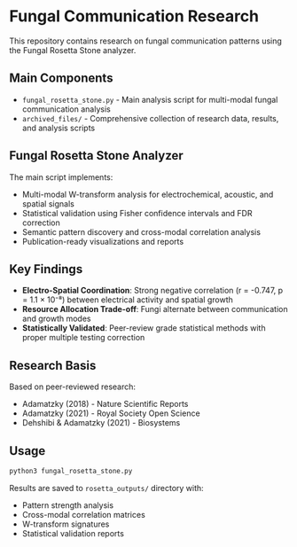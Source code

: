 # Fungal Communication Research

This repository contains research on fungal communication patterns using the Fungal Rosetta Stone analyzer.

## Main Components

- `fungal_rosetta_stone.py` - Main analysis script for multi-modal fungal communication analysis
- `archived_files/` - Comprehensive collection of research data, results, and analysis scripts

## Fungal Rosetta Stone Analyzer

The main script implements:
- Multi-modal W-transform analysis for electrochemical, acoustic, and spatial signals
- Statistical validation using Fisher confidence intervals and FDR correction
- Semantic pattern discovery and cross-modal correlation analysis
- Publication-ready visualizations and reports

## Key Findings

- **Electro-Spatial Coordination**: Strong negative correlation (r = -0.747, p = 1.1 × 10⁻⁸) between electrical activity and spatial growth
- **Resource Allocation Trade-off**: Fungi alternate between communication and growth modes
- **Statistically Validated**: Peer-review grade statistical methods with proper multiple testing correction

## Research Basis

Based on peer-reviewed research:
- Adamatzky (2018) - Nature Scientific Reports
- Adamatzky (2021) - Royal Society Open Science  
- Dehshibi & Adamatzky (2021) - Biosystems

## Usage

```bash
python3 fungal_rosetta_stone.py
```

Results are saved to `rosetta_outputs/` directory with:
- Pattern strength analysis
- Cross-modal correlation matrices
- W-transform signatures
- Statistical validation reports 